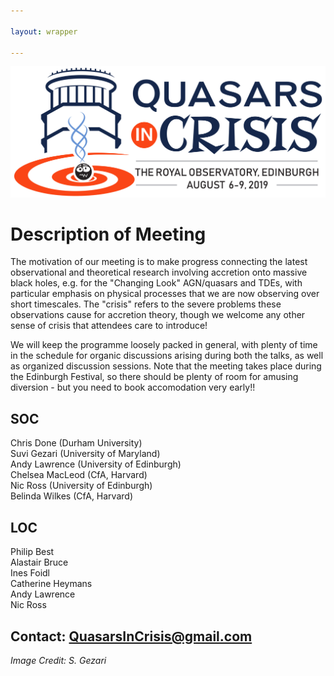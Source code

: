 ```yaml
---

layout: wrapper

---
```


![Image](assets/img/Q_CRISIS_crop.jpg)

# Description of Meeting

The motivation of our meeting is to make progress connecting the latest observational and theoretical research involving accretion onto massive black holes, e.g. for the "Changing Look" AGN/quasars and TDEs, with particular emphasis on physical processes that we are now observing over short timescales. The "crisis" refers to the severe problems these observations cause for accretion theory, though we welcome any other sense of crisis that attendees care to introduce!

We will keep the programme loosely packed in general, with plenty of time in the schedule for organic discussions arising during both the talks, as well as organized discussion sessions. Note that the meeting takes place during the Edinburgh Festival, so there should be plenty of room for amusing diversion - but you need to book accomodation very early!!

## SOC                     
Chris Done (Durham University)  
Suvi Gezari (University of Maryland)  
Andy Lawrence (University of Edinburgh)  
Chelsea MacLeod (CfA, Harvard)  
Nic Ross (University of Edinburgh)  
Belinda Wilkes (CfA, Harvard)  


## LOC
Philip Best  
Alastair Bruce   
Ines Foidl  
Catherine Heymans  
Andy Lawrence  
Nic Ross


## Contact: [QuasarsInCrisis@gmail.com](mailto:quasarsincrisis@gmail.com)

_Image Credit: S. Gezari_
